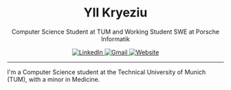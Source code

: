 <div align="center">

  <h1>Yll Kryeziu</h1>

  <p>
    Computer Science Student at TUM and Working Student SWE at Porsche Informatik
  </p>

  <p>
    <a href="https://www.linkedin.com/in/yll-kryeziu/">
      <img src="https://img.shields.io/badge/LinkedIn-0077B5?style=for-the-badge&logo=linkedin&logoColor=white" alt="LinkedIn">
    </a>
    <a href="mailto:yllkry@gmail.com">
      <img src="https://img.shields.io/badge/Gmail-D14836?style=for-the-badge&logo=gmail&logoColor=white" alt="Gmail">
    </a>
    <a href="https://yllkryeziu.github.io/">
      <img src="https://img.shields.io/badge/Portfolio-252525?style=for-the-badge&logo=github&logoColor=white" alt="Website">
    </a>
  </p>
</div>

---

I'm a Computer Science student at the Technical University of Munich (TUM), with a minor in Medicine. 
